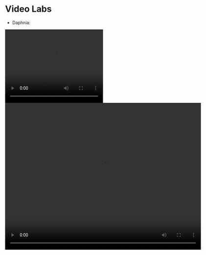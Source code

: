# Video Labs

  * Daphnia:

<video width="320" height="240" controls>
  <source src="https://raw.githubusercontent.com/Labs-LinC-STEM/Breaking-Barriers-to-Science/main/blob/videos/labs/Daphnia.mp4" type="video/mp4">
  Your browser does not support the video tag.
</video>

<video width="640" height="480" controls>
  <source src="labs/Daphnia.mp4" type="video/mp4">
  Your browser does not support the video tag.
</video>

